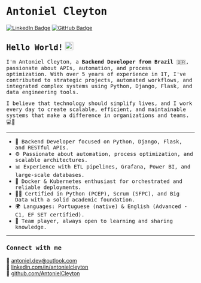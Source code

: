 # <samp>Antoniel Cleyton</samp>

[![LinkedIn Badge](https://img.shields.io/badge/LinkedIn-%23E4405F.svg?&style=flat-square&logo=linkedin&logoColor=white&color=071A2C&link=https://www.linkedin.com/in/antonielcleyton/)](https://www.linkedin.com/in/antonielcleyton/)
[![GitHub Badge](https://img.shields.io/badge/GitHub-%2312100E.svg?&style=flat-square&logo=github&logoColor=white&color=071A2C&link=https://github.com/AntonielCleyton)](https://github.com/AntonielCleyton)

## <samp>Hello World!</samp> <img src="https://github.com/mupezzuol/mupezzuol/blob/master/assets/earth.gif" width="22px" height="22px">

<samp>I'm Antoniel Cleyton, a __Backend Developer from Brazil__ 🇧🇷, passionate about APIs, automation, and process optimization. With over 5 years of experience in IT, I've contributed to strategic projects, automated workflows, and integrated complex systems using Python, Django, Flask, and data engineering tools.</samp>

<samp>I believe that technology should simplify lives, and I work every day to create scalable, efficient, and maintainable systems that make a difference in organizations and teams.</samp> 💻🚀

---

- 🐍 &nbsp;<samp>Backend Developer focused on Python, Django, Flask, and RESTful APIs.</samp>
- ⚙️ &nbsp;<samp>Passionate about automation, process optimization, and scalable architectures.</samp>
- 📊 &nbsp;<samp>Experience with ETL pipelines, Grafana, Power BI, and large-scale databases.</samp>
- 🐳 &nbsp;<samp>Docker & Kubernetes enthusiast for orchestrated and reliable deployments.</samp>
- 👨‍🏫 &nbsp;<samp>Certified in Python (PCEP), Scrum (SFPC), and Big Data with a solid academic foundation.</samp>
- 🌍 &nbsp;<samp>Languages: Portuguese (native) & English (Advanced - C1, EF SET certified).</samp>
- 👥 &nbsp;<samp>Team player, always open to learning and sharing knowledge.</samp>

---

### <samp>Connect with me</samp>
📧 [antoniel.dev@outlook.com](mailto:antoniel.dev@outlook.com)  
🔗 [linkedin.com/in/antonielcleyton](https://www.linkedin.com/in/antonielcleyton)  
🐙 [github.com/AntonielCleyton](https://github.com/AntonielCleyton)


